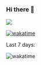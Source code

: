 ### Hi there 👋

![](https://github-readme-stats.vercel.app/api?username=RT19702)

[![wakatime](https://wakatime.com/badge/user/612b4793-5263-42e7-bd30-ab9033b37519.svg)](https://wakatime.com/@612b4793-5263-42e7-bd30-ab9033b37519)

Last 7 days:

![wakatime](https://github-readme-stats.vercel.app/api/wakatime?username=RT19702)

<!--START_SECTION:waka-->

<!--END_SECTION:waka-->

<!--
**RT19702/RT19702** is a ✨ _special_ ✨ repository because its `README.md` (this file) appears on your GitHub profile.

Here are some ideas to get you started:

- 🔭 I’m currently working on ...
- 🌱 I’m currently learning ...
- 👯 I’m looking to collaborate on ...
- 🤔 I’m looking for help with ...
- 💬 Ask me about ...
- 📫 How to reach me: ...
- 😄 Pronouns: ...
- ⚡ Fun fact: ...
-->

